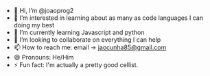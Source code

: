 - 👋 Hi, I’m @joaoprog2
- 👀 I’m interested in learning about as many as code languages I can doing my best
- 🌱 I’m currently learning Javascript and python
- 💞️ I’m looking to collaborate on everything I can help
- 📫 How to reach me: email -> jaocunha85@gmail.com
- 😄 Pronouns: He/Him
- ⚡ Fun fact: I'm actually a pretty good cellist.

<!---
joaoprog2/joaoprog2 is a ✨ special ✨ repository because its `README.md` (this file) appears on your GitHub profile.
You can click the Preview link to take a look at your changes.
--->
